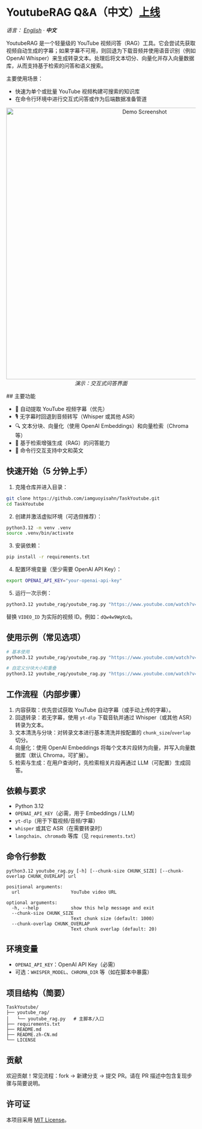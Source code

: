 # YoutubeRAG Q&A（中文）[上线](https://be43e8d8be1aafdd7e.gradio.live)

_语言： [English](./README.md) · **中文**_

YoutubeRAG 是一个轻量级的 YouTube 视频问答（RAG）工具。它会尝试先获取视频自动生成的字幕；如果字幕不可用，则回退为下载音频并使用语音识别（例如 OpenAI Whisper）来生成转录文本。处理后将文本切分、向量化并存入向量数据库，从而支持基于检索的问答和语义搜索。

主要使用场景：
- 快速为单个或批量 YouTube 视频构建可搜索的知识库
- 在命令行环境中进行交互式问答或作为后端数据准备管道

<p align="center">
  <img src="./images/Demo.png" alt="Demo Screenshot" width="720" />
  <br/>
  <em>演示：交互式问答界面</em>
</p>
## 主要功能

- 🎥 自动提取 YouTube 视频字幕（优先）
- 🎙️ 无字幕时回退到音频转写（Whisper 或其他 ASR）
- 🔍 文本分块、向量化（使用 OpenAI Embeddings）和向量检索（Chroma 等）
- 🧠 基于检索增强生成（RAG）的问答能力
- 💬 命令行交互支持中文和英文

## 快速开始（5 分钟上手）

1. 克隆仓库并进入目录：

```bash
git clone https://github.com/iamguoyisahn/TaskYoutube.git
cd TaskYoutube
```

2. 创建并激活虚拟环境（可选但推荐）：

```bash
python3.12 -m venv .venv
source .venv/bin/activate
```

3. 安装依赖：

```bash
pip install -r requirements.txt
```

4. 配置环境变量（至少需要 OpenAI API Key）：

```bash
export OPENAI_API_KEY="your-openai-api-key"
```

5. 运行一次示例：

```bash
python3.12 youtube_rag/youtube_rag.py "https://www.youtube.com/watch?v=VIDEO_ID"
```

替换 `VIDEO_ID` 为实际的视频 ID。例如：`dQw4w9WgXcQ`。

## 使用示例（常见选项）

```bash
# 基本使用
python3.12 youtube_rag/youtube_rag.py "https://www.youtube.com/watch?v=dQw4w9WgXcQ"

# 自定义分块大小和重叠
python3.12 youtube_rag/youtube_rag.py "https://www.youtube.com/watch?v=dQw4w9WgXcQ" --chunk-size 1500 --chunk-overlap 50
```

## 工作流程（内部步骤）

1. 内容获取：优先尝试获取 YouTube 自动字幕（或手动上传的字幕）。
2. 回退转录：若无字幕，使用 `yt-dlp` 下载音轨并通过 Whisper（或其他 ASR）转录为文本。
3. 文本清洗与分块：对转录文本进行基本清洗并按配置的 `chunk_size`/`overlap` 切分。
4. 向量化：使用 OpenAI Embeddings 将每个文本片段转为向量，并写入向量数据库（默认 Chroma，可扩展）。
5. 检索与生成：在用户查询时，先检索相关片段再通过 LLM（可配置）生成回答。

## 依赖与要求

- Python 3.12
- `OPENAI_API_KEY`（必需，用于 Embeddings / LLM）
- `yt-dlp`（用于下载视频/音频/字幕）
- `whisper` 或其它 ASR（在需要转录时）
- `langchain`、`chromadb` 等库（见 `requirements.txt`）

## 命令行参数

```text
python3.12 youtube_rag.py [-h] [--chunk-size CHUNK_SIZE] [--chunk-overlap CHUNK_OVERLAP] url

positional arguments:
  url                   YouTube video URL

optional arguments:
  -h, --help            show this help message and exit
  --chunk-size CHUNK_SIZE
                        Text chunk size (default: 1000)
  --chunk-overlap CHUNK_OVERLAP
                        Text chunk overlap (default: 20)
```

## 环境变量

- `OPENAI_API_KEY`：OpenAI API Key（必需）
- 可选：`WHISPER_MODEL`、`CHROMA_DIR` 等（如在脚本中暴露）

## 项目结构（简要）

```
TaskYoutube/
├── youtube_rag/
│   └── youtube_rag.py   # 主脚本/入口
├── requirements.txt
├── README.md
├── README.zh-CN.md
└── LICENSE
```

## 贡献

欢迎贡献！常见流程：fork → 新建分支 → 提交 PR。请在 PR 描述中包含复现步骤与简要说明。

## 许可证

本项目采用 [MIT License](./LICENSE)。
